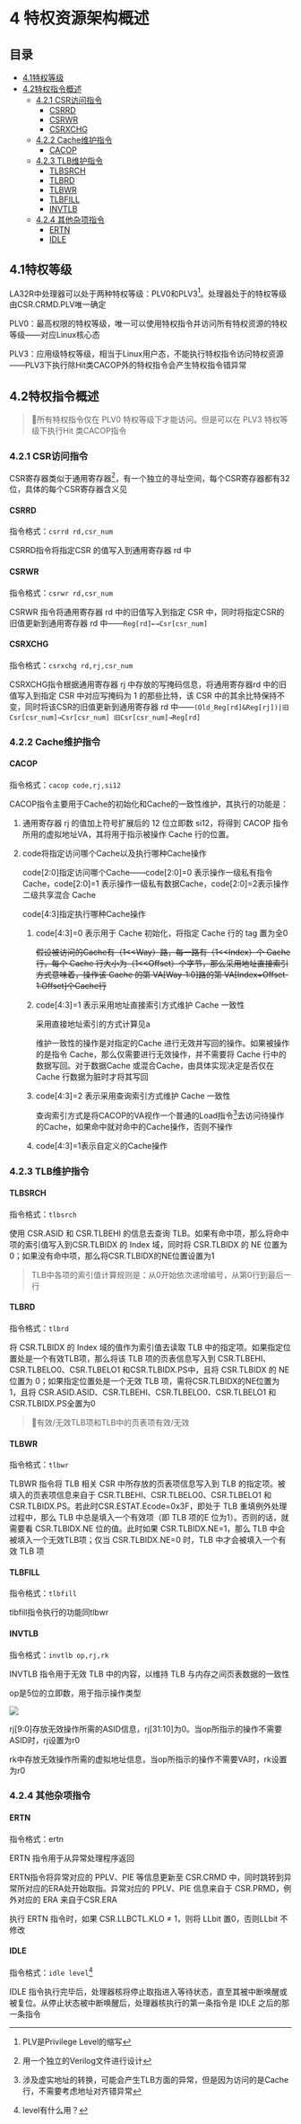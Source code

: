 # 4 特权资源架构概述

## 目录

- [4.1特权等级](#41特权等级)
- [4.2特权指令概述](#42特权指令概述)
  - [4.2.1 CSR访问指令](#421-CSR访问指令)
    - [CSRRD](#CSRRD)
    - [CSRWR](#CSRWR)
    - [CSRXCHG](#CSRXCHG)
  - [4.2.2 Cache维护指令](#422-Cache维护指令)
    - [CACOP](#CACOP)
  - [4.2.3 TLB维护指令](#423-TLB维护指令)
    - [TLBSRCH](#TLBSRCH)
    - [TLBRD](#TLBRD)
    - [TLBWR](#TLBWR)
    - [TLBFILL](#TLBFILL)
    - [INVTLB](#INVTLB)
  - [4.2.4 其他杂项指令](#424-其他杂项指令)
    - [ERTN](#ERTN)
    - [IDLE](#IDLE)

## 4.1特权等级

LA32R中处理器可以处于两种特权等级：PLV0和PLV3[^注释1]。处理器处于的特权等级由CSR.CRMD.PLV唯一确定

PLV0：最高权限的特权等级，唯一可以使用特权指令并访问所有特权资源的特权等级——对应Linux核心态

PLV3：应用级特权等级，相当于Linux用户态，不能执行特权指令访问特权资源——PLV3下执行除Hit类CACOP外的特权指令会产生特权指令错异常

## 4.2特权指令概述

> 📌所有特权指令仅在 PLV0 特权等级下才能访问。但是可以在 PLV3 特权等级下执行Hit 类CACOP指令

### 4.2.1 CSR访问指令

CSR寄存器类似于通用寄存器[^注释2]，有一个独立的寻址空间，每个CSR寄存器都有32位，具体的每个CSR寄存器含义见

#### CSRRD

指令格式：`csrrd rd,csr_num`

CSRRD指令将指定CSR 的值写入到通用寄存器 rd 中

#### CSRWR

指令格式：`csrwr rd,csr_num`

CSRWR 指令将通用寄存器 rd 中的旧值写入到指定 CSR 中，同时将指定CSR的旧值更新到通用寄存器 rd 中——`Reg[rd]←→Csr[csr_num]`

#### CSRXCHG

指令格式：`csrxchg rd,rj,csr_num`

CSRXCHG指令根据通用寄存器 rj 中存放的写掩码信息，将通用寄存器rd 中的旧值写入到指定 CSR 中对应写掩码为 1 的那些比特，该 CSR 中的其余比特保持不变，同时将该CSR的旧值更新到通用寄存器 rd 中——`(Old_Reg[rd]&Reg[rj])|旧Csr[csr_num]→Csr[csr_num]
旧Csr[csr_num]→Reg[rd]`

### 4.2.2 Cache维护指令

#### CACOP

指令格式：`cacop code,rj,si12`

CACOP指令主要用于Cache的初始化和Cache的一致性维护，其执行的功能是：

1. 通用寄存器 rj 的值加上符号扩展后的 12 位立即数 si12，将得到 CACOP 指令所用的虚拟地址VA，其将用于指示被操作 Cache 行的位置。
2. code将指定访问哪个Cache以及执行哪种Cache操作

   code\[2:0]指定访问哪个Cache——code\[2:0]=0 表示操作一级私有指令 Cache，code\[2:0]=1 表示操作一级私有数据Cache，code\[2:0]=2表示操作二级共享混合 Cache

   code\[4:3]指定执行哪种Cache操作
   1. code\[4:3]=0 表示用于 Cache 初始化，将指定 Cache 行的 tag 置为全0

      ~~假设被访问的Cache有（1<\<Way）路，每一路有（1<\<Index）个 Cache 行，每个 Cache 行大小为（1<\<Offset）个字节，那么采用地址直接索引方式意味着，操作该 Cache 的第 VA\[Way-1:0]路的第 VA\[Index+Offset-1:Offset]个Cache行~~
   2. code\[4:3]=1 表示采用地址直接索引方式维护 Cache 一致性

      采用直接地址索引的方式计算见a

      维护一致性的操作是对指定的Cache 进行无效并写回的操作。如果被操作的是指令 Cache，那么仅需要进行无效操作，并不需要将 Cache 行中的数据写回。对于数据Cache 或混合Cache，由具体实现决定是否仅在 Cache 行数据为脏时才将其写回
   3. code\[4:3]=2 表示采用查询索引方式维护 Cache 一致性

      查询索引方式是将CACOP的VA视作一个普通的Load指令[^注释3]去访问待操作的Cache，如果命中就对命中的Cache操作，否则不操作
   4. code\[4:3]=1表示自定义的Cache操作

### 4.2.3 TLB维护指令

#### TLBSRCH

指令格式：`tlbsrch`

使用 CSR.ASID 和 CSR.TLBEHI 的信息去查询 TLB。如果有命中项，那么将命中项的索引值写入到CSR.TLBIDX 的 Index 域，同时将 CSR.TLBIDX 的 NE 位置为 0；如果没有命中项，那么将CSR.TLBIDX的NE位置设置为1

> TLB中各项的索引值计算规则是：从0开始依次递增编号，从第0行到最后一行

#### TLBRD

指令格式：`tlbrd`

将 CSR.TLBIDX 的 Index 域的值作为索引值去读取 TLB 中的指定项。如果指定位置处是一个有效TLB项，那么将该 TLB 项的页表信息写入到 CSR.TLBEHI、CSR.TLBELO0、CSR.TLBELO1 和CSR.TLBIDX.PS中，且将 CSR.TLBIDX 的 NE 位置为 0；如果指定位置处是一个无效 TLB 项，需将CSR.TLBIDX的NE位置为 1，且将 CSR.ASID.ASID、CSR.TLBEHI、CSR.TLBELO0、CSR.TLBELO1 和CSR.TLBIDX.PS全置为0

> 📌有效/无效TLB项和TLB中的页表项有效/无效

#### TLBWR

指令格式：`tlbwr`

TLBWR 指令将 TLB 相关 CSR 中所存放的页表项信息写入到 TLB 的指定项。被填入的页表项信息来自于 CSR.TLBEHI、CSR.TLBELO0、CSR.TLBELO1 和 CSR.TLBIDX.PS。若此时CSR.ESTAT.Ecode=0x3F，即处于 TLB 重填例外处理过程中，那么 TLB 中总是填入一个有效项（即 TLB 项的E 位为1）。否则的话，就需要看 CSR.TLBIDX.NE 位的值。此时如果 CSR.TLBIDX.NE=1，那么 TLB 中会被填入一个无效TLB项；仅当 CSR.TLBIDX.NE=0 时，TLB 中才会被填入一个有效 TLB 项

#### TLBFILL

指令格式：`tlbfill`

tlbfill指令执行的功能同tlbwr

#### INVTLB

指令格式：`invtlb op,rj,rk`

INVTLB 指令用于无效 TLB 中的内容，以维持 TLB 与内存之间页表数据的一致性

op是5位的立即数，用于指示操作类型

![](image/image_oVyzbZYqjK.png)

rj\[9:0]存放无效操作所需的ASID信息，rj\[31:10]为0。当op所指示的操作不需要ASID时，rj设置为r0

rk中存放无效操作所需的虚拟地址信息，当op所指示的操作不需要VA时，rk设置为r0

### 4.2.4 其他杂项指令

#### ERTN

指令格式：ertn

ERTN 指令用于从异常处理程序返回

ERTN指令将异常对应的 PPLV、PIE 等信息更新至 CSR.CRMD 中，同时跳转到异常所对应的ERA处开始取指。异常对应的 PPLV、PIE 信息来自于 CSR.PRMD，例外对应的 ERA 来自于CSR.ERA

执行 ERTN 指令时，如果 CSR.LLBCTL.KLO ≠ 1，则将 LLbit 置0，否则LLbit 不修改

#### IDLE

指令格式：`idle level`[^注释4]

IDLE 指令执行完毕后，处理器核将停止取指进入等待状态，直至其被中断唤醒或被复位。从停止状态被中断唤醒后，处理器核执行的第一条指令是 IDLE 之后的那一条指令

[^注释1]: PLV是Privilege Level的缩写

[^注释2]: 用一个独立的Verilog文件进行设计

[^注释3]: 涉及虚实地址的转换，可能会产生TLB方面的异常，但是因为访问的是Cache行，不需要考虑地址对齐错异常

[^注释4]: level有什么用？
